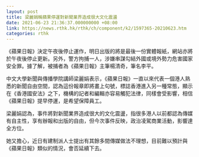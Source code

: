 ```yaml
---
layout: post
title: 梁麗娟稱蘋果停運對新聞業界造成很大文化震盪
date: 2021-06-23 21:36:37.000000000 +08:00
link: https://news.rthk.hk/rthk/ch/component/k2/1597365-20210623.htm
categories: rthk
---
```


《蘋果日報》決定午夜後停止運作，明日出版的將是最後一份實體報紙，網站亦將於午夜後停止更新。另外，警方拘捕一人，涉嫌串謀勾結外國或境外勢力危害國家安全罪。據了解，被捕者為《蘋果日報》主筆楊清奇，筆名李平。

中文大學新聞與傳播學院講師梁麗娟表示，《蘋果日報》一直以來代表一個港人熟悉的新聞自由空間，認為這份報章即將畫上句號，標誌香港進入另一種常態，顯示在《香港國安法》之下，機構的記者和編輯亦容易觸犯法律，同樣會受影響，相信《蘋果日報》提早停運，是希望保障員工。

梁麗娟認為，事件將對新聞業界造成很大的文化震盪，指很多港人以前都認為傳媒有自主性，享有辦報和出版的自由，但今次事件反映，政治凌駕商業活動，影響達全方位。

她又擔心，近日有建制派人士提出有其餘多間傳媒做法不理想，目前難以預計與《蘋果日報》類似的情況，會否延續下去。
